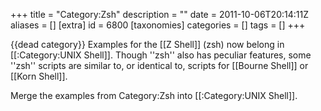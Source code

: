 +++
title = "Category:Zsh"
description = ""
date = 2011-10-06T20:14:11Z
aliases = []
[extra]
id = 6800
[taxonomies]
categories = []
tags = []
+++

{{dead category}}
Examples for the [[Z Shell]] (zsh) now belong in [[:Category:UNIX Shell]]. Though ''zsh'' also has peculiar features, some ''zsh'' scripts are similar to, or identical to, scripts for [[Bourne Shell]] or [[Korn Shell]].

Merge the examples from Category:Zsh into [[:Category:UNIX Shell]].
